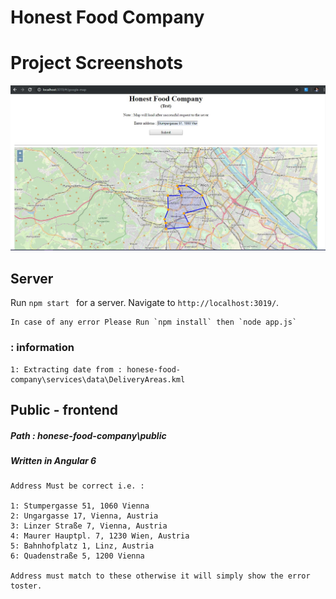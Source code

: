 # Honest Food Company

# Project Screenshots

![alt text](https://github.com/rhtvma/honest-food-company/blob/master/assets/sample.JPG)


## Server
Run `npm start ` for a server. 
Navigate to `http://localhost:3019/`.
    
    In case of any error Please Run `npm install` then `node app.js`
    
    
### : information 
    
    1: Extracting date from : honese-food-company\services\data\DeliveryAreas.kml
    
    
    
    


    
    
    
## Public - frontend 
   
   ##### Path : honese-food-company\public
   ##### Written in Angular 6

    Address Must be correct i.e. : 
     
    1: Stumpergasse 51, 1060 Vienna
    2: Ungargasse 17, Vienna, Austria
    3: Linzer Straße 7, Vienna, Austria
    4: Maurer Hauptpl. 7, 1230 Wien, Austria
    5: Bahnhofplatz 1, Linz, Austria
    6: Quadenstraße 5, 1200 Vienna
     
    Address must match to these otherwise it will simply show the error toster.
    
   
